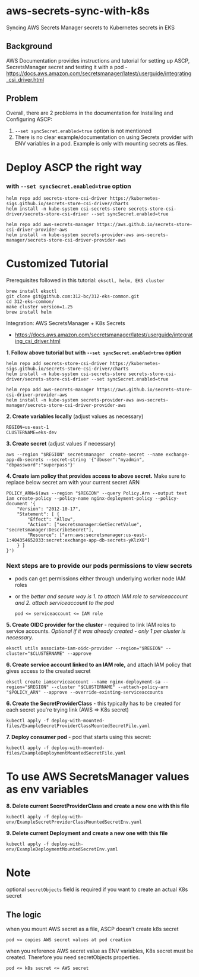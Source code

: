 # aws-secrets-sync-with-k8s
Syncing AWS Secrets Manager secrets to Kubernetes secrets in EKS


## Background
AWS Documentation provides instructions and tutorial for setting up ASCP, SecretsManager secret and testing it with a pod - https://docs.aws.amazon.com/secretsmanager/latest/userguide/integrating_csi_driver.html

## Problem
Overall, there are 2 problems in the documentation for Installing and Configuring ASCP:
1. `--set syncSecret.enabled=true` option is not mentioned
2. There is no clear example/documentation on using Secrets provider with ENV variables in a pod. Example is only with mounting secrets as files.


# Deploy ASCP the right way
### with `--set syncSecret.enabled=true` option

```
helm repo add secrets-store-csi-driver https://kubernetes-sigs.github.io/secrets-store-csi-driver/charts
helm install -n kube-system csi-secrets-store secrets-store-csi-driver/secrets-store-csi-driver --set syncSecret.enabled=true

helm repo add aws-secrets-manager https://aws.github.io/secrets-store-csi-driver-provider-aws
helm install -n kube-system secrets-provider-aws aws-secrets-manager/secrets-store-csi-driver-provider-aws
```


# Customized Tutorial
Prerequisites followed in this tutorial: `eksctl, helm, EKS cluster`
```
brew install eksctl
git clone git@github.com:312-bc/312-eks-common.git
cd 312-eks-common/
make cluster version=1.25
brew install helm
```

Integration: AWS SecretsManager + K8s Secrets
- https://docs.aws.amazon.com/secretsmanager/latest/userguide/integrating_csi_driver.html


**1. Follow above tutorial but with `--set syncSecret.enabled=true` option**
```
helm repo add secrets-store-csi-driver https://kubernetes-sigs.github.io/secrets-store-csi-driver/charts
helm install -n kube-system csi-secrets-store secrets-store-csi-driver/secrets-store-csi-driver --set syncSecret.enabled=true

helm repo add aws-secrets-manager https://aws.github.io/secrets-store-csi-driver-provider-aws
helm install -n kube-system secrets-provider-aws aws-secrets-manager/secrets-store-csi-driver-provider-aws
```

**2. Create variables locally** (adjust values as necessary)
```
REGION=us-east-1
CLUSTERNAME=eks-dev
```

**3. Create secret** (adjust values if necessary)
```
aws --region "$REGION" secretsmanager  create-secret --name exchange-app-db-secrets --secret-string '{"dbuser":"myadmin", "dbpassword":"superpass"}'
```

**4. Create iam policy that provides access to above secret.** Make sure to replace below secret arn with your current secret ARN
```
POLICY_ARN=$(aws --region "$REGION" --query Policy.Arn --output text iam create-policy --policy-name nginx-deployment-policy --policy-document '{
    "Version": "2012-10-17",
    "Statement": [ {
        "Effect": "Allow",
        "Action": ["secretsmanager:GetSecretValue", "secretsmanager:DescribeSecret"],
        "Resource": ["arn:aws:secretsmanager:us-east-1:404354652033:secret:exchange-app-db-secrets-yKlzX0"]
    } ]
}')
```

### Next steps are to provide our pods permissions to view secrets
- pods can get permissions either through underlying worker node IAM roles
- or the *better and secure way is 1. to attach IAM role to serviceaccount and 2. attach serviceaccount to the pod*
    
    `pod <= serviceaccount <= IAM role`

**5. Create OIDC provider for the cluster** - required to link IAM roles to service accounts.
*Optional if it was already created - only 1 per cluster is necessary.*
```
eksctl utils associate-iam-oidc-provider --region="$REGION" --cluster="$CLUSTERNAME" --approve 
```

**6. Create service account linked to an IAM role,** and attach IAM policy that gives access to the created secret
```
eksctl create iamserviceaccount --name nginx-deployment-sa --region="$REGION" --cluster "$CLUSTERNAME" --attach-policy-arn "$POLICY_ARN" --approve --override-existing-serviceaccounts
```

**6. Create the SecretProviderClass** - this typically has to be created for each secret you're trying link (AWS => K8s secret)
```
kubectl apply -f deploy-with-mounted-files/ExampleSecretProviderClassMountedSecretFile.yaml
```


**7. Deploy consumer pod** - pod that starts using this secret: 
```
kubectl apply -f deploy-with-mounted-files/ExampleDeploymentMountedSecretFile.yaml
```

# To use AWS SecretsManager values as env variables
**8. Delete current SecretProviderClass and create a new one with this file**
```
kubectl apply -f deploy-with-env/ExampleSecretProviderClassMountedSecretEnv.yaml
```

**9. Delete current Deployment and create a new one with this file**
```
kubectl apply -f deploy-with-env/ExampleDeploymentMountedSecretEnv.yaml
```

# Note
optional `secretObjects` field is required if you want to create an actual K8s secret

## The logic
when you mount AWS secret as a file, ASCP doesn't create k8s secret
```
pod <= copies AWS secret values at pod creation
```
when you reference AWS secret value as ENV variables, K8s secret must be created. Therefore you need secretObjects properties.
```
pod <= k8s secret <= AWS secret
```

